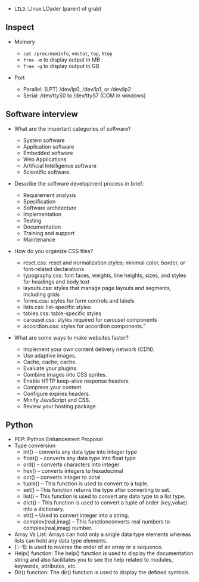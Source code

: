 
* `LILO`: LInux LOader (parent of grub)

## Inspect

* Memory
  * `cat /proc/meminfo`, `vmstat`, `top`, `htop`
  * `free -m` to display output in MB
  * `free -g` to display output in GB

* Port
  * Parallel: (LPT) /dev/lp0, /dev/lp1, or /dev/lp2 
  * Serial: /dev/ttyS0 to /dev/ttyS7 (COM in windows)

## Software interview


* What are the important categories of software?
  * System software
  * Application software
  * Embedded software
  * Web Applications
  * Artificial Intelligence software
  * Scientific software.

* Describe the software development process in brief: 
  * Requirement analysis
  * Specification
  * Software architecture
  * Implementation
  * Testing
  * Documentation
  * Training and support
  * Maintenance

* How do you organize CSS files?
  * reset.css: reset and normalization styles; minimal color, border, or font-related declarations
  * typography.css: font faces, weights, line heights, sizes, and styles for headings and body text
  * layouts.css: styles that manage page layouts and segments, including grids
  * forms.css: styles for form controls and labels
  * lists.css: list-specific styles
  * tables.css: table-specific styles
  * carousel.css: styles required for carousel components
  * accordion.css: styles for accordion components.”

* What are some ways to make websites faster?
  * Implement your own content delivery network (CDN). 
  * Use adaptive images. 
  * Cache, cache, cache.
  * Evaluate your plugins.
  * Combine images into CSS sprites. 
  * Enable HTTP keep-alive response headers.
  * Compress your content. 
  * Configure expires headers. 
  * Minify JavaScript and CSS. 
  * Review your hosting package.

## Python

* PEP: Python Enhancement Proposal
* Type conversion
  * int() – converts any data type into integer type
  * float() – converts any data type into float type
  * ord() – converts characters into integer
  * hex() – converts integers to hexadecimal
  * oct() – converts integer to octal
  * tuple() – This function is used to convert to a tuple.
  * set() – This function returns the type after converting to set.
  * list() – This function is used to convert any data type to a list type.
  * dict() – This function is used to convert a tuple of order (key,value) into a dictionary.
  * str() – Used to convert integer into a string.
  * complex(real,imag) – This functionconverts real numbers to complex(real,imag) number.
* Array Vs List: Arrays can hold only a single data type elements whereas lists can hold any data type elements.
* [::-1]: is used to reverse the order of an array or a sequence.
* Help() function: The help() function is used to display the documentation string and also facilitates you to see the help related to modules, keywords, attributes, etc.
* Dir() function: The dir() function is used to display the defined symbols.
